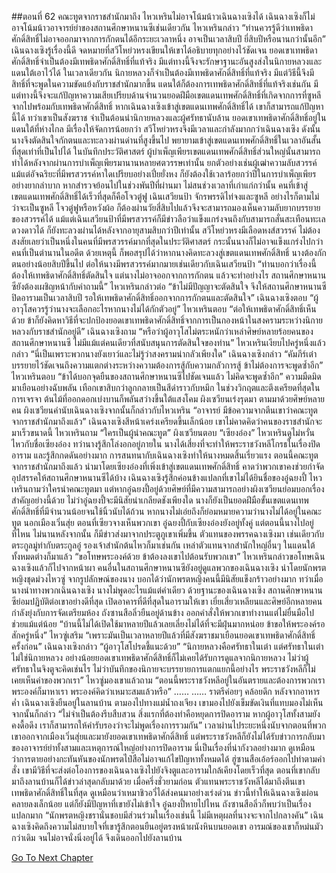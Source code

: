 ##ตอนที่ 62 คณะทูตจากราชสำนักมาถึง
ไหวเหรินไม่อาจโน้มน้าวเฉินฉางเซิงได้
เฉินฉางเซิงก็ไม่อาจโน้มน้าวอาจารย์ย่าของสถานศึกษาหนานซีเช่นเดียวกัน
ไหวเหรินกล่าว “ท่านควรรู้ดีว่าเทพธิดาศักดิ์สิทธิ์ไม่อาจออกมาจากการกักตนได้อีกระยะเวลาหนึ่ง อาจเป็นเวลาสิบปี ยี่สิบปีหรือนานกว่านั้นอีก”
เฉินฉางเซิงรู้เรื่องนี้ดี จดหมายที่สวีโหย่วหรงเขียนให้เขาได้อธิบายทุกอย่างไว้ชัดเจน
ยอดเขาเทพธิดาศักดิ์สิทธิ์จำเป็นต้องมีเทพธิดาศักดิ์สิทธิ์ที่แท้จริง มีแต่ทางนี้จึงจะรักษาฐานะอันสูงส่งในนิกายหลวงและแดนใต้เอาไว้ได้
ในเวลาเดียวกัน นิกายหลวงก็จำเป็นต้องมีเทพธิดาศักดิ์สิทธิ์ที่แท้จริง มีแต่วิธีนี้จึงมีสิทธิ์ที่จะพูดในความขัดแย้งกับราชสำนักมากขึ้น
แดนใต้ก็ต้องการเทพธิดาศักดิ์สิทธิ์ที่แท้จริงเช่นกัน มีแต่ทางนี้จึงจะแก้ปัญหาความเสียเปรียบด้านจำนวนยอดฝีมือเขตแดนเทพศักดิ์สิทธิ์ที่เกิดจากการที่ซูหลีจากไปพร้อมกับเทพธิดาศักดิ์สิทธิ์
หากเฉินฉางเซิงเข้าสู่เขตแดนเทพศักดิ์สิทธิ์ได้ เขาก็สามารถแก้ปัญหานี้ได้
ทว่าเขาเป็นสังฆราช จำเป็นต้อนนำนิกายหลวงและผู้ศรัทธานับล้าน
ยอดเขาเทพธิดาศักดิ์สิทธิ์อยู่ในแดนใต้ที่ห่างไกล มีเรื่องให้จัดการน้อยกว่า สวีโหย่วหรงจึงมีเวลาและกำลังมากกว่าเฉินฉางเซิง
ดังนั้นนางจึงตัดสินใจกักตนและทะลวงผ่านด่านที่สูงขึ้นไป พยายามเข้าสู่เขตแดนเทพศักดิ์สิทธิ์ในเวลาอันสั้นที่สุดเท่าที่เป็นไปได้
ในบันทึกประวัติศาสตร์ ผู้บำเพ็ญเพียรเขตแดนเทพศักดิ์สิทธิ์ส่วนใหญ่นั้นสามารถทำได้หลังจากผ่านการบำเพ็ญเพียรมานานหลายศตวรรษเท่านั้น ยกตัวอย่างเช่นผู้เฒ่าความลับสวรรค์
แม้แต่อัจฉริยะที่มีพรสวรรค์หาใดเปรียบอย่างเปี๋ยยั่งหง ก็ยังต้องใช้เวลาร้อยกว่าปีในการบำเพ็ญเพียรอย่างยากลำบาก
หากสำรวจย้อนไปในช่วงพันปีที่ผ่านมา ไม่สนช่วงเวลาที่เก่าแก่กว่านั้น คนที่เข้าสู่เขตแดนเทพศักดิ์สิทธิ์ได้เร็วที่สุดก็คือโจวตู๋ฟู เฉินเสวียนป้า จักรพรรดิไท่จงและซูหลี อย่างไรก็ตามไม่ว่าจะเป็นซูหลี โจวตู๋ฟูหรือหวังผ้อ ก็ต้องผ่านวัยสี่สิบไปแล้วจึงจะสามารถมองเห็นความลับยากบรรยายของสวรรค์ได้
แม้แต่เฉินเสวียนป้าที่มีพรสวรรค์ก็มีข่าวลือว่าแข็งแกร่งจนถึงกับสามารถสั่นสะเทือนทะเลดวงดาวได้ ก็ยังทะลวงผ่านได้หลังจากอายุสามสิบกว่าปีเท่านั้น
สวีโหย่วหรงมีเลือดหงส์สวรรค์ ไม่ต้องสงสัยเลยว่าเป็นหนึ่งในคนที่มีพรสวรรค์มากที่สุดในประวัติศาสตร์ กระนั้นนางก็ไม่อาจแข็งแกร่งไปกว่าคนที่เป็นตำนานในอดีต
ด้วยเหตุนี้ ก็พอสรุปได้ว่าหากนางคิดทะลวงสู่เขตแดนเทพศักดิ์สิทธิ์ นางต้องกักตนอย่างน้อยสิบปีขึ้นไป ต่อให้นางมีพรสวรรค์มากมายเช่นเดียวกับเฉินเสวียนป้า
“ท่านบอกว่าเรื่องนี้ต้องให้เทพธิดาศักดิ์สิทธิ์ตัดสินใจ แต่นางไม่อาจออกจากการกักตน แล้วจะทำอย่างไร สถานศึกษาหนานซียังต้องเผชิญหน้ากับคำถามนี้”
ไหวเหรินกล่าวต่อ “ข้าไม่มีปัญญาจะตัดสินใจ จึงให้สถานศึกษาหนานซีปิดอารามเป็นเวลาสิบปี รอให้เทพธิดาศักดิ์สิทธิ์ออกจากการกักตนและตัดสินใจ”
เฉินฉางเซิงตอบ “ผู้อาวุโสควรรู้ว่านางจะเลือกอะไรหากนางไม่ได้กักตัวอยู่”
ไหวเหรินตอบ “ต่อให้เทพธิดาศักดิ์สิทธิ์เห็นด้วย ข้าก็ยังคิดหาวิธีที่จะปกป้องยอดเขาเทพธิดาศักดิ์สิทธิ์จากการเป็นกองหน้าในสงครามระหว่างนิกายหลวงกับราชสำนักอยู่ดี”
เฉินฉางเซิงถาม “หรือว่าผู้อาวุโสไม่ตระหนักว่าเหล่าศิษย์หลายร้อยคนของสถานศึกษาหนานซี ไม่มีแม้แต่คนเดียวที่สนับสนุนการตัดสินใจของท่าน”
ไหวเหรินเงียบไปครู่หนึ่งแล้วกล่าว “นี่เป็นเพราะพวกนางยังเยาว์และไม่รู้ว่าสงครามน่ากลัวเพียงใด”
เฉินฉางเซิงกล่าว “คัมภีร์เต๋าบรรยายไว้ชัดเจนถึงความแตกต่างระหว่างความต้องการสู้กับความกลัวการสู้ ข้าไม่ต้องการจะพูดซ้ำอีก”
ไหวเหรินตอบ “ข้าได้บอกจุดยืนของสถานศึกษาหนานซีไปชัดเจนแล้ว ไม่คิดจะพูดซ้ำอีก”
ความมืดมิดมาเยือนอย่างฉับพลัน เทือกเขาสิบกว่าลูกกลายเป็นสีดำราวกับหมึก
ในช่วงวิกฤตและตึงเครียดที่สุดในการเจรจา ต้นไม้ที่ออกดอกเบ่งบานก็พลันสว่างขึ้นใต้แสงโคม ผิงเซวียนเร่งรุดมา ตามมาด้วยศิษย์หลายคน
ผิงเซวียนคำนับเฉินฉางเซิงจากนั้นก็กล่าวกับไหวเหริน “อาจารย์ มีข้อความจากตีนเขาว่าคณะทูตจากราชสำนักมาถึงแล้ว”
เฉินฉางเซิงสีหน้าเคร่งเครียดขึ้นเล็กน้อย เขาไม่คาดคิดว่าคนของราชสำนักจะมาเร็วขนาดนี้
ไหวเหรินถาม “ใครเป็นผู้นำคณะทูต”
ผิงเซวียนตอบ “เซียงอ๋อง”
ไหวเหรินดูไม่หวั่นไหวกับชื่อเซียงอ๋อง ทว่านางรู้สึกโล่งอกอยู่ภายใน
นางได้เสี่ยงที่จะทำให้พระราชวังหลีโกรธในเรื่องปิดอาราม และรู้สึกกดดันอย่างมาก การสนทนากับเฉินฉางเซิงทำให้นางหมดสิ้นเรี่ยวแรง ตอนนี้คณะทูตจากราชสำนักมาถึงแล้ว นำมาโดยเซียงอ๋องที่เพิ่งเข้าสู่เขตแดนเทพศักดิ์สิทธิ์ คาดว่าพวกเขาคงช่วยกำจัดอุปสรรคให้สถานศึกษาหนานซีได้บ้าง
เฉินฉางเซิงรู้สึกค่อนข้างแปลกที่เขาไม่ได้ยินชื่อของอู๋ฉยงปี้
ไหวเหรินถามว่าใครนำคณะทูตมา แต่หากอู๋ฉยงปี้อยู่ด้วยศิษย์ที่มีความสามารถอย่างผิงเซวียนย่อมบอกเรื่องสำคัญอย่างนี้ด้วย
ไม่ว่าอู๋ฉยงปี้จะมีนิสัยน่าเกลียดชังเพียงใด นางก็ยังเป็นยอดฝีมือขั้นเขตแดนเทพศักดิ์สิทธิ์ที่มีจำนวนน้อยจนใช้นิ้วนับได้ถ้วน หากนางไม่เอ่ยถึงก็ย่อมหมายความว่านางไม่ได้อยู่ในคณะทูต
นอกเมืองเวิ่นสุ่ย ตอนที่เซียวจางเห็นพวกเขา อู๋ฉยงปี้กับเซียงอ๋องยังอยู่ทั้งคู่ แต่ตอนนี้นางไปอยู่ที่ไหน
ไม่นานหลังจากนั้น ก็มีข่าวส่งมาจากประตูภูเขาเพิ่มขึ้น
ตัวแทนของพรรคฉางเซิงมา เช่นเดียวกับตระกูลมู่ท่ากับตระกูลอู๋ รองเจ้าสำนักต้นไหวก็มาเช่นกัน เหล่าตัวแทนจากสำนักใหญ่อื่นๆ ในแดนใต้ทั้งหมดต่างก็มาแล้ว
“ขอโทษพระองค์ด้วย ข้าต้องลงเขาไปต้อนรับพวกเขา”
ไหวเหรินกล่าวขอโทษเฉินฉางเซิงแล้วก็ไปจากหน้าผา
คนอื่นในสถานศึกษาหนานซียังอยู่ดูแลพวกของเฉินฉางเซิง นำโดยนักพรตหญิงชุดม่วงไหวซู่
จากรูปลักษณ์ของนาง บอกได้ว่านักพรตหญิงคนนี้มีนิสัยแข็งกร้าวอย่างมาก ทว่าเมื่อนางนำทางพวกเฉินฉางเซิง นางไม่พูดอะไรแม้แต่คำเดียว
ด้วยฐานะของเฉินฉางเซิง สถานศึกษาหนานซีย่อมปฏิบัติต่อเขาอย่างดีที่สุด เปิดอาคารที่ดีที่สุดในอารามให้เขา
เยี่ยเสี่ยวเหลียนและศิษย์อีกหลายคนกำลังยุ่งกับการจัดเตรียมห้อง ถังซานสือลิ่วยืนอยู่ด้านข้าง ออกคำสั่งให้พวกเขาทำงานแต่ไม่ยื่นมือไปช่วยแม้แต่น้อย
“บ้านนี้ไม่ได้เปิดใช้มาหลายปีแล้วเลยเลี่ยงไม่ได้ที่จะมีฝุ่นมากหน่อย ข้าขอให้พระองค์รอสักครู่หนึ่ง”
ไหวซู่เสริม “เพราะมันเป็นเวลาหลายปีแล้วที่มีสังฆราชมาเยือนยอดเขาเทพธิดาศักดิ์สิทธิ์ครั้งก่อน”
เฉินฉางเซิงกล่าว “ผู้อาวุโสโปรดชี้แนะด้วย”
“นิกายหลวงคือศรัทธาในเต๋า แต่ศรัทธาในเต๋าไม่ใช่นิกายหลวง อย่างน้อยยอดเขาเทพธิดาศักดิ์สิทธิ์ก็ไม่เคยได้รับการดูแลจากนิกายหลวง ไม่ว่าผู้ศรัทธาในจิงตูจะคิดเช่นไร ไม่ว่าบันทึกของนิกายจะบรรยายการแตกแยกนี้อย่างไร พระราชวังหลีก็ไม่เคยเห็นค่าของพวกเรา”
ไหวซู่มองเขาแล้วถาม “ตอนนี้พระราชวังหลีอยู่ในอันตรายและต้องการพวกเรา พระองค์ก็มาหาเรา พระองค์คิดว่าเหมาะสมแล้วหรือ”
……
……
ราตรีค่อยๆ คล้อยดึก หลังจากอาหารค่ำ เฉินฉางเซิงยืนอยู่ในลานบ้าน ตามองไปทางแม่น้ำถงเจียง เขามองไปยังเข็มขัดเงินที่แทบมองไม่เห็น จากนั้นก็กล่าว “ไม่จำเป็นต้องรีบสืบสวน สิ่งแรกที่ต้องทำคือหยุดการปิดอาราม หากผู้อาวุโสทั้งสามยังคงดื้อดึง เราก็สามารถให้คำรับรองว่าจะไม่พูดเรื่องการรวมกัน”
เวลาผ่านไประยะหนึ่งนับจากตอนที่พวกเขาออกจากเมืองเวิ่นสุ่ยและมายังยอดเขาเทพธิดาศักดิ์สิทธิ์ แต่พระราชวังหลีก็ยังไม่ได้รับข่าวการกลับมาของอาจารย์ย่าทั้งสามและเหตุการณ์ใหญ่อย่างการปิดอาราม นี่เป็นเรื่องที่น่ากังวลอย่างมาก ดูเหมือนว่าการตายอย่างกะทันหันของนักพรตไป๋สือไม่อาจแก้ไขปัญหาทั้งหมดได้
ฮู่ซานสือเอ้อร์ออกไปทำตามคำสั่ง เขามีวิธีที่จะส่งต่อโองการของเฉินฉางเซิงไปยังจิงตูและอารามใกล้เคียงโดยเร็วที่สุด ตอนที่เขากลับมาถึงลานบ้านก็ได้ข่าวล่าสุดกลับมาด้วย เมื่อครึ่งชั่วยามก่อน ตัวแทนพระราชวังหลีได้มาถึงตีนเขาเทพธิดาศักดิ์สิทธิ์ในที่สุด ดูเหมือนว่าเหมาชิวอวี่ได้ส่งคนมาอย่างเร่งด่วน
ข่าวนี้ทำให้เฉินฉางเซิงผ่อนคลายลงเล็กน้อย แต่ก็ยังมีปัญหาที่เขายังไม่เข้าใจ อู๋ฉยงปี้หายไปไหน
ถังซานสือลิ่วก็พบว่าเป็นเรื่องแปลกมาก “นักพรตหญิงชรานั่นชอบมีส่วนร่วมในเรื่องเช่นนี้ ไม่มีเหตุผลที่นางจะจากไปกลางคัน”
เฉินฉางเซิงคิดถึงความไม่สบายใจที่เขารู้สึกตอนยืนอยู่ตรงหน้าผนังหินบนยอดเขา อารมณ์ของเขาก็หม่นมัวกว่าเดิม จนไม่อาจนั่งนิ่งอยู่ได้ จึงเดินออกไปยังลานบ้าน


[Go To Next Chapter]( ./889.md)